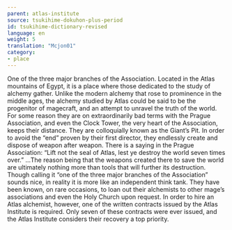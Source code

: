 ```yaml
---
parent: atlas-institute
source: tsukihime-dokuhon-plus-period
id: tsukihime-dictionary-revised
language: en
weight: 5
translation: "Mcjon01"
category:
- place
---
```


One of the three major branches of the Association. Located in the Atlas mountains of Egypt, it is a place where those dedicated to the study of alchemy gather.
Unlike the modern alchemy that rose to prominence in the middle ages, the alchemy studied by Atlas could be said to be the progenitor of magecraft, and an attempt to unravel the truth of the world.
For some reason they are on extraordinarily bad terms with the Prague Association, and even the Clock Tower, the very heart of the Association, keeps their distance. They are colloquially known as the Giant’s Pit.
In order to avoid the “end” proven by their first director, they endlessly create and dispose of weapon after weapon.
There is a saying in the Prague Association: “Lift not the seal of Atlas, lest ye destroy the world seven times over.”
…The reason being that the weapons created there to save the world are ultimately nothing more than tools that will further its destruction.
Though calling it “one of the three major branches of the Association” sounds nice, in reality it is more like an independent think tank. They have been known, on rare occasions, to loan out their alchemists to other mage’s associations and even the Holy Church upon request.
In order to hire an Atlas alchemist, however, one of the written contracts issued by the Atlas Institute is required. Only seven of these contracts were ever issued, and the Atlas Institute considers their recovery a top priority.
